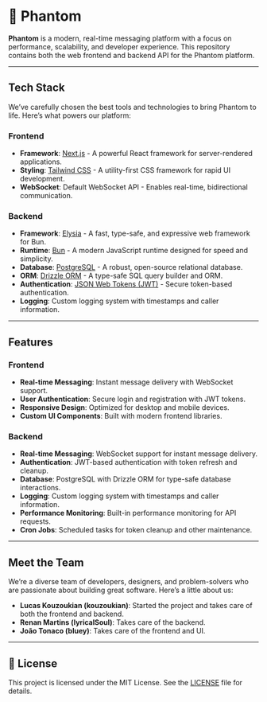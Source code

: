 # 👻 Phantom

**Phantom** is a modern, real-time messaging platform with a focus on performance, scalability, and developer experience. This repository contains both the web frontend and backend API for the Phantom platform.


---

## Tech Stack

We’ve carefully chosen the best tools and technologies to bring Phantom to life. Here’s what powers our platform:

### Frontend
- **Framework**: [Next.js](https://nextjs.org/) - A powerful React framework for server-rendered applications.
- **Styling**: [Tailwind CSS](https://tailwindcss.com/) - A utility-first CSS framework for rapid UI development.
- **WebSocket**: Default WebSocket API - Enables real-time, bidirectional communication.

### Backend
- **Framework**: [Elysia](https://elysiajs.com/) - A fast, type-safe, and expressive web framework for Bun.
- **Runtime**: [Bun](https://bun.sh/) - A modern JavaScript runtime designed for speed and simplicity.
- **Database**: [PostgreSQL](https://www.postgresql.org/) - A robust, open-source relational database.
- **ORM**: [Drizzle ORM](https://orm.drizzle.team/) - A type-safe SQL query builder and ORM.
- **Authentication**: [JSON Web Tokens (JWT)](https://jwt.io/) - Secure token-based authentication.
- **Logging**: Custom logging system with timestamps and caller information.

---

## Features

### Frontend
- **Real-time Messaging**: Instant message delivery with WebSocket support.
- **User Authentication**: Secure login and registration with JWT tokens.
- **Responsive Design**: Optimized for desktop and mobile devices.
- **Custom UI Components**: Built with modern frontend libraries.

### Backend
- **Real-time Messaging**: WebSocket support for instant message delivery.
- **Authentication**: JWT-based authentication with token refresh and cleanup.
- **Database**: PostgreSQL with Drizzle ORM for type-safe database interactions.
- **Logging**: Custom logging system with timestamps and caller information.
- **Performance Monitoring**: Built-in performance monitoring for API requests.
- **Cron Jobs**: Scheduled tasks for token cleanup and other maintenance.

---

## Meet the Team

We’re a diverse team of developers, designers, and problem-solvers who are passionate about building great software. Here’s a little about us:

- **Lucas Kouzoukian (kouzoukian)**: Started the project and takes care of both the frontend and backend.
- **Renan Martins (lyricalSoul)**: Takes care of the backend.
- **João Tonaco (bluey)**: Takes care of the frontend and UI.

---

## 📜 License

This project is licensed under the MIT License. See the [LICENSE](https://github.com/phantom-chat/.github/blob/main/LICENSE) file for details.
